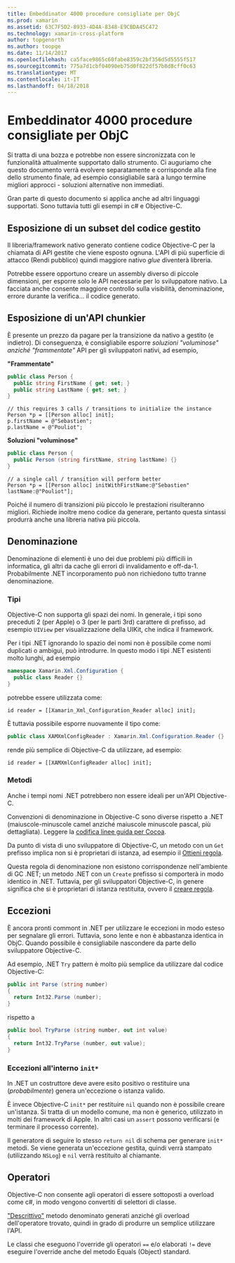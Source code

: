 ```yaml
---
title: Embeddinator 4000 procedure consigliate per ObjC
ms.prod: xamarin
ms.assetid: 63C7F5D2-8933-4D4A-8348-E9CBDA45C472
ms.technology: xamarin-cross-platform
author: topgenorth
ms.author: toopge
ms.date: 11/14/2017
ms.openlocfilehash: ca5face9865c60fabe8359c2bf356d5d5555f517
ms.sourcegitcommit: 775a7d1cbf04090eb75d0f822df57b8d8cff0c63
ms.translationtype: MT
ms.contentlocale: it-IT
ms.lasthandoff: 04/18/2018
---
```

# <a name="embeddinator-4000-best-practices-for-objc"></a>Embeddinator 4000 procedure consigliate per ObjC

Si tratta di una bozza e potrebbe non essere sincronizzata con le funzionalità attualmente supportato dallo strumento. Ci auguriamo che questo documento verrà evolvere separatamente e corrisponde alla fine dello strumento finale, ad esempio consigliabile sarà a lungo termine migliori approcci - soluzioni alternative non immediati.

Gran parte di questo documento si applica anche ad altri linguaggi supportati. Sono tuttavia tutti gli esempi in c# e Objective-C.

## <a name="exposing-a-subset-of-the-managed-code"></a>Esposizione di un subset del codice gestito

Il libreria/framework nativo generato contiene codice Objective-C per la chiamata di API gestite che viene esposto ognuna. L'API di più superficie di attacco (Rendi pubblico) quindi maggiore nativo _glue_ diventerà libreria.

Potrebbe essere opportuno creare un assembly diverso di piccole dimensioni, per esporre solo le API necessarie per lo sviluppatore nativo. La facciata anche consente maggiore controllo sulla visibilità, denominazione, errore durante la verifica... il codice generato.

## <a name="exposing-a-chunkier-api"></a>Esposizione di un'API chunkier

È presente un prezzo da pagare per la transizione da nativo a gestito (e indietro). Di conseguenza, è consigliabile esporre _soluzioni "voluminose" anziché "frammentate"_ API per gli sviluppatori nativi, ad esempio,

**"Frammentate"**

```csharp
public class Person {
  public string FirstName { get; set; }
  public string LastName { get; set; }
}
```

```objc
// this requires 3 calls / transitions to initialize the instance
Person *p = [[Person alloc] init];
p.firstName = @"Sebastien";
p.lastName = @"Pouliot";
```

**Soluzioni "voluminose"**

```csharp
public class Person {
  public Person (string firstName, string lastName) {}
}
```

```objc
// a single call / transition will perform better
Person *p = [[Person alloc] initWithFirstName:@"Sebastien" lastName:@"Pouliot"];
```

Poiché il numero di transizioni più piccolo le prestazioni risulteranno migliori. Richiede inoltre meno codice da generare, pertanto questa sintassi produrrà anche una libreria nativa più piccola.

## <a name="naming"></a>Denominazione

Denominazione di elementi è uno dei due problemi più difficili in informatica, gli altri da cache gli errori di invalidamento e off-da-1. Probabilmente .NET incorporamento può non richiedono tutto tranne denominazione.

### <a name="types"></a>Tipi

Objective-C non supporta gli spazi dei nomi. In generale, i tipi sono preceduti 2 (per Apple) o 3 (per le parti 3rd) carattere di prefisso, ad esempio `UIView` per visualizzazione della UIKit, che indica il framework.

Per i tipi .NET ignorando lo spazio dei nomi non è possibile come nomi duplicati o ambigui, può introdurre. In questo modo i tipi .NET esistenti molto lunghi, ad esempio

```csharp
namespace Xamarin.Xml.Configuration {
  public class Reader {}
}
```

potrebbe essere utilizzata come:

```objc
id reader = [[Xamarin_Xml_Configuration_Reader alloc] init];
```

È tuttavia possibile esporre nuovamente il tipo come:

```csharp
public class XAMXmlConfigReader : Xamarin.Xml.Configuration.Reader {}
```

rende più semplice di Objective-C da utilizzare, ad esempio:

```objc
id reader = [[XAMXmlConfigReader alloc] init];
```

### <a name="methods"></a>Metodi

Anche i tempi nomi .NET potrebbero non essere ideali per un'API Objective-C.

Convenzioni di denominazione in Objective-C sono diverse rispetto a .NET (maiuscole-minuscole camel anziché maiuscole minuscole pascal, più dettagliata).
Leggere la [codifica linee guida per Cocoa](https://developer.apple.com/library/content/documentation/Cocoa/Conceptual/CodingGuidelines/Articles/NamingMethods.html#//apple_ref/doc/uid/20001282-BCIGIJJF).

Da punto di vista di uno sviluppatore di Objective-C, un metodo con un `Get` prefisso implica non si è proprietari di istanza, ad esempio il [Ottieni regola](https://developer.apple.com/library/content/documentation/CoreFoundation/Conceptual/CFMemoryMgmt/Concepts/Ownership.html#//apple_ref/doc/uid/20001148-SW1).

Questa regola di denominazione non esistono corrispondenze nell'ambiente di GC .NET; un metodo .NET con un `Create` prefisso si comporterà in modo identico in .NET. Tuttavia, per gli sviluppatori Objective-C, in genere significa che si è proprietari di istanza restituita, ovvero il [creare regola](https://developer.apple.com/library/content/documentation/CoreFoundation/Conceptual/CFMemoryMgmt/Concepts/Ownership.html#//apple_ref/doc/uid/20001148-103029).

## <a name="exceptions"></a>Eccezioni

È ancora pronti commont in .NET per utilizzare le eccezioni in modo esteso per segnalare gli errori. Tuttavia, sono lente e non è abbastanza identica in ObjC. Quando possibile è consigliabile nascondere da parte dello sviluppatore Objective-C.

Ad esempio, .NET `Try` pattern è molto più semplice da utilizzare dal codice Objective-C:

```csharp
public int Parse (string number)
{
  return Int32.Parse (number);
}
```

rispetto a

```csharp
public bool TryParse (string number, out int value)
{
  return Int32.TryParse (number, out value);
}
```

### <a name="exceptions-inside-init"></a>Eccezioni all'interno `init*`

In .NET un costruttore deve avere esito positivo o restituire una (_probabilmente_) genera un'eccezione o istanza valido.

È invece Objective-C `init*` per restituire `nil` quando non è possibile creare un'istanza. Si tratta di un modello comune, ma non è generico, utilizzato in molti dei framework di Apple. In altri casi un `assert` possono verificarsi (e terminare il processo corrente).

Il generatore di seguire lo stesso `return nil` di schema per generare `init*` metodi. Se viene generata un'eccezione gestita, quindi verrà stampato (utilizzando `NSLog`) e `nil` verrà restituito al chiamante.

## <a name="operators"></a>Operatori

Objective-C non consente agli operatori di essere sottoposti a overload come c#, in modo vengono convertiti di selettori di classe.

["Descrittivo"](/dotnet/standard/design-guidelines/operator-overloads/) metodo denominato generati anziché gli overload dell'operatore trovato, quindi in grado di produrre un semplice utilizzare l'API.

Le classi che eseguono l'override gli operatori `==` e/o elaborati `!=` deve eseguire l'override anche del metodo Equals (Object) standard.
